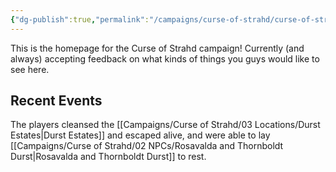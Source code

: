 ```yaml
---
{"dg-publish":true,"permalink":"/campaigns/curse-of-strahd/curse-of-strahd/","title":"Campaign Home | Curse of Strahd","pinned":true}
---
```



This is the homepage for the Curse of Strahd campaign! Currently (and always) accepting feedback on what kinds of things you guys would like to see here.

## Recent Events
The players cleansed the [[Campaigns/Curse of Strahd/03 Locations/Durst Estates\|Durst Estates]] and escaped alive, and were able to lay [[Campaigns/Curse of Strahd/02 NPCs/Rosavalda and Thornboldt Durst\|Rosavalda and Thornboldt Durst]] to rest.